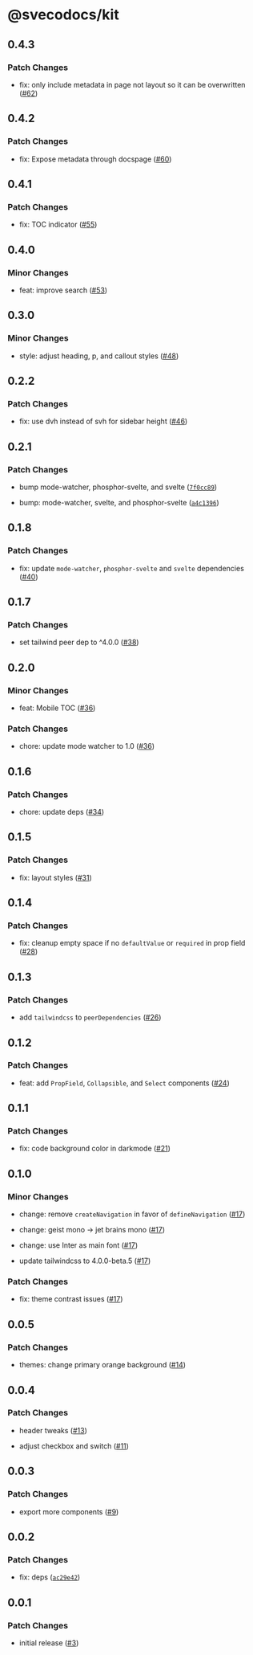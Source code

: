 # @svecodocs/kit

## 0.4.3

### Patch Changes

- fix: only include metadata in page not layout so it can be overwritten ([#62](https://github.com/svecosystem/svecodocs/pull/62))

## 0.4.2

### Patch Changes

- fix: Expose metadata through docspage ([#60](https://github.com/svecosystem/svecodocs/pull/60))

## 0.4.1

### Patch Changes

- fix: TOC indicator ([#55](https://github.com/svecosystem/svecodocs/pull/55))

## 0.4.0

### Minor Changes

- feat: improve search ([#53](https://github.com/svecosystem/svecodocs/pull/53))

## 0.3.0

### Minor Changes

- style: adjust heading, p, and callout styles ([#48](https://github.com/svecosystem/svecodocs/pull/48))

## 0.2.2

### Patch Changes

- fix: use dvh instead of svh for sidebar height ([#46](https://github.com/svecosystem/svecodocs/pull/46))

## 0.2.1

### Patch Changes

- bump mode-watcher, phosphor-svelte, and svelte ([`7f0cc89`](https://github.com/svecosystem/svecodocs/commit/7f0cc89e97ae2e9073da912ab506886f9b28ee8e))

- bump: mode-watcher, svelte, and phosphor-svelte ([`a4c1396`](https://github.com/svecosystem/svecodocs/commit/a4c139692a7d6a2b0573449dddf5b176132d62ed))

## 0.1.8

### Patch Changes

- fix: update `mode-watcher`, `phosphor-svelte` and `svelte` dependencies ([#40](https://github.com/svecosystem/svecodocs/pull/40))

## 0.1.7

### Patch Changes

- set tailwind peer dep to ^4.0.0 ([#38](https://github.com/svecosystem/svecodocs/pull/38))

## 0.2.0

### Minor Changes

- feat: Mobile TOC ([#36](https://github.com/svecosystem/svecodocs/pull/36))

### Patch Changes

- chore: update mode watcher to 1.0 ([#36](https://github.com/svecosystem/svecodocs/pull/36))

## 0.1.6

### Patch Changes

- chore: update deps ([#34](https://github.com/svecosystem/svecodocs/pull/34))

## 0.1.5

### Patch Changes

- fix: layout styles ([#31](https://github.com/svecosystem/svecodocs/pull/31))

## 0.1.4

### Patch Changes

- fix: cleanup empty space if no `defaultValue` or `required` in prop field ([#28](https://github.com/svecosystem/svecodocs/pull/28))

## 0.1.3

### Patch Changes

- add `tailwindcss` to `peerDependencies` ([#26](https://github.com/svecosystem/svecodocs/pull/26))

## 0.1.2

### Patch Changes

- feat: add `PropField`, `Collapsible`, and `Select` components ([#24](https://github.com/svecosystem/svecodocs/pull/24))

## 0.1.1

### Patch Changes

- fix: code background color in darkmode ([#21](https://github.com/svecosystem/svecodocs/pull/21))

## 0.1.0

### Minor Changes

- change: remove `createNavigation` in favor of `defineNavigation` ([#17](https://github.com/svecosystem/svecodocs/pull/17))

- change: geist mono -> jet brains mono ([#17](https://github.com/svecosystem/svecodocs/pull/17))

- change: use Inter as main font ([#17](https://github.com/svecosystem/svecodocs/pull/17))

- update tailwindcss to 4.0.0-beta.5 ([#17](https://github.com/svecosystem/svecodocs/pull/17))

### Patch Changes

- fix: theme contrast issues ([#17](https://github.com/svecosystem/svecodocs/pull/17))

## 0.0.5

### Patch Changes

- themes: change primary orange background ([#14](https://github.com/svecosystem/svecodocs/pull/14))

## 0.0.4

### Patch Changes

- header tweaks ([#13](https://github.com/svecosystem/svecodocs/pull/13))

- adjust checkbox and switch ([#11](https://github.com/svecosystem/svecodocs/pull/11))

## 0.0.3

### Patch Changes

- export more components ([#9](https://github.com/svecosystem/svecodocs/pull/9))

## 0.0.2

### Patch Changes

- fix: deps ([`ac29e42`](https://github.com/svecosystem/svecodocs/commit/ac29e4285c379f012b4d6d9d094c5a6c1c872a7f))

## 0.0.1

### Patch Changes

- initial release ([#3](https://github.com/svecosystem/svecodocs/pull/3))
